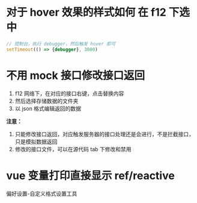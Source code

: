 # 对于 hover 效果的样式如何 在 f12 下选中
```js
// 控制台，执行 debugger，然后触发 hover 即可
setTimeout(() => {debugger}, 3000)
```

# 不用 mock 接口修改接口返回
1. f12 网络下，在对应的接口右键，点击替换内容
2. 然后选择存储数据的文件夹
3. 以 json 格式编辑返回的数据

**注意：** 
1. 只能修改接口返回，对应触发服务器的接口处理还是会进行，不是拦截接口，只是模拟数据返回
2. 修改的接口文件，可以在源代码 tab 下修改和禁用

# vue 变量打印直接显示 ref/reactive
偏好设置-自定义格式设置工具